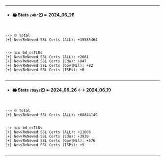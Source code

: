 

---
- #### 🖨️ **Stats** `24Hr`⏲️ ➼ 2024_06_26
```console


--> 🌐 Total
[+] New/ReNewed SSL Certs (ALL): +15585464


--> 🇧🇩 bd_ccTLDs
[+] New/ReNewed SSL Certs (ALL): +2661
[+] New/ReNewed SSL Certs (Edu): +847
[+] New/ReNewed SSL Certs (Gov|Mil): +82
[+] New/ReNewed SSL Certs (ISPs): +0


```

---
- #### 🖨️ **Stats** `7Days`⏲️ ➼ 2024_06_26 <--> 2024_06_19
```console


--> 🌐 Total
[+] New/ReNewed SSL Certs (ALL): +68844149


--> 🇧🇩 bd_ccTLDs
[+] New/ReNewed SSL Certs (ALL): +11806
[+] New/ReNewed SSL Certs (Edu): +3938
[+] New/ReNewed SSL Certs (Gov|Mil): +576
[+] New/ReNewed SSL Certs (ISPs): +9


```

---

